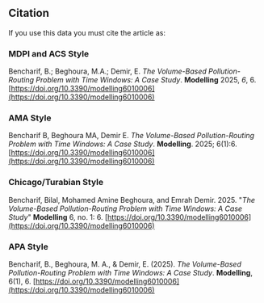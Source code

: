 ## Citation

If you use this data you must cite the article as:

### MDPI and ACS Style
Bencharif, B.; Beghoura, M.A.; Demir, E. *The Volume-Based Pollution-Routing Problem with Time Windows: A Case Study*. **Modelling** 2025, *6*, 6. [https://doi.org/10.3390/modelling6010006](https://doi.org/10.3390/modelling6010006)

### AMA Style
Bencharif B, Beghoura MA, Demir E. *The Volume-Based Pollution-Routing Problem with Time Windows: A Case Study*. **Modelling**. 2025; 6(1):6. [https://doi.org/10.3390/modelling6010006](https://doi.org/10.3390/modelling6010006)

### Chicago/Turabian Style
Bencharif, Bilal, Mohamed Amine Beghoura, and Emrah Demir. 2025. "*The Volume-Based Pollution-Routing Problem with Time Windows: A Case Study*" **Modelling** 6, no. 1: 6. [https://doi.org/10.3390/modelling6010006](https://doi.org/10.3390/modelling6010006)

### APA Style
Bencharif, B., Beghoura, M. A., & Demir, E. (2025). *The Volume-Based Pollution-Routing Problem with Time Windows: A Case Study*. **Modelling**, 6(1), 6. [https://doi.org/10.3390/modelling6010006](https://doi.org/10.3390/modelling6010006)
